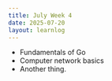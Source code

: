 ```yaml
---
title: July Week 4
date: 2025-07-20
layout: learnlog
---
```


- Fundamentals of Go
- Computer network basics
- Another thing.